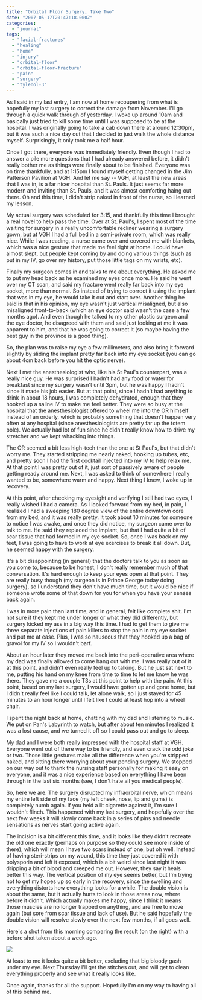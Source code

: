```yaml
---
title: "Orbital Floor Surgery, Take Two"
date: "2007-05-17T20:47:18.000Z"
categories: 
  - "journal"
tags: 
  - "facial-fractures"
  - "healing"
  - "home"
  - "injury"
  - "orbital-floor"
  - "orbital-floor-fracture"
  - "pain"
  - "surgery"
  - "tylenol-3"
---
```


As I said in my last entry, I am now at home recoupering from what is hopefully my last surgery to correct the damage from November. I'll go through a quick walk through of yesterday. I woke up around 10am and basically just tried to kill some time until I was supposed to be at the hospital. I was originally going to take a cab down there at around 12:30pm, but it was such a nice day out that I decided to just walk the whole distance myself. Surprisingly, it only took me a half hour.

Once I got there, everyone was immediately friendly. Even though I had to answer a pile more questions that I had already answered before, it didn't really bother me as things were finally about to be finished. Everyone was on time thankfully, and at 1:15pm I found myself getting changed in the Jim Patterson Pavilion at VGH. And let me say -- VGH, at least the new areas that I was in, is a far nicer hospital than St. Pauls. It just seems far more modern and inviting than St. Pauls, and it was almost comforting haing out there. Oh and this time, I didn't strip naked in front of the nurse, so I learned my lesson.

My actual surgery was scheduled for 3:15, and thankfully this time I brought a real novel to help pass the time. Over at St. Paul's, I spent most of the time waiting for surgery in a really uncomfortable recliner wearing a surgery gown, but at VGH I had a full bed in a semi-private room, which was really nice. While I was reading, a nurse came over and covered me with blankets, which was a nice gesture that made me feel right at home. I could have almost slept, but people kept coming by and doing various things (such as put in my IV, go over my history, put those little tags on my wrists, etc).

Finally my surgeon comes in and talks to me about everything. He asked me to put my head back as he examined my eyes once more. He said he went over my CT scan, and said my fracture went really far back into my eye socket, more than normal. So instead of trying to correct it using the implant that was in my eye, he would take it out and start over. Another thing he said is that in his opinion, my eye wasn't just vertical misaligned, but also misaligned front-to-back (which an eye doctor said wasn't the case a few months ago). And even though he talked to my other plastic surgeon and the eye doctor, he disagreed with them and said just looking at me it was apparent to him, and that he was going to correct it (so maybe having the best guy in the province is a good thing).

So, the plan was to raise my eye a few millimeters, and also bring it forward slightly by sliding the implant pretty far back into my eye socket (you can go about 4cm back before you hit the optic nerve).

Next I met the anesthesiologist who, like his St Paul's counterpart, was a really nice guy. He was surprised I hadn't had any food or water for breakfast since my surgery wasn't until 3pm, but he was happy I hadn't since it made his job easier. But at that point, since I hadn't had anything to drink in about 18 hours, I was completely dehydrated, enough that they hooked up a saline IV to make me feel better. They were so busy at the hospital that the anesthesiologist offered to wheel me into the OR himself instead of an orderly, which is probably something that doesn't happen very often at any hospital (since anesthesiologists are pretty far up the totem pole). We actually had lot of fun since he didn't really know how to drive my stretcher and we kept whacking into things.

The OR seemed a bit less high-tech than the one at St Paul's, but that didn't worry me. They started stripping me nearly naked, hooking up tubes, etc, and pretty soon I had the first cocktail injected into my IV to help relax me. At that point I was pretty out of it, just sort of passively aware of people getting ready around me. Next, I was asked to think of somewhere I really wanted to be, somewhere warm and happy. Next thing I knew, I woke up in recovery.

At this point, after checking my eyesight and verifying I still had two eyes, I really wished I had a camera. As I looked forward from my bed, in pain, I realized I had a sweeping 180 degree view of the entire downtown core from my bed, and it was really pretty. It took about 10 minutes for someone to notice I was awake, and once they did notice, my surgeon came over to talk to me. He said they replaced the implant, but that I had quite a bit of scar tissue that had formed in my eye socket. So, once I was back on my feet, I was going to have to work at eye exercises to break it all down. But, he seemed happy with the surgery.

It's a bit disappointing (in general) that the doctors talk to you as soon as you come to, because to be honest, I don't really remember much of that conversation. It's hard enough to keep your eyes open at that point. They are really busy though (my surgeon is in Prince George today doing surgery), so I understand they don't have much time, but it would be nice if someone wrote some of that down for you for when you have your senses back again.

I was in more pain than last time, and in general, felt like complete shit. I'm not sure if they kept me under longer or what they did differently, but surgery kicked my ass in a big way this time. I had to get them to give me three separate injections of pain killers to stop the pain in my eye socket and put me at ease. Plus, I was so nauseous that they hooked up a bag of gravol for my IV so I wouldn't barf.

About an hour later they moved me back into the peri-operative area where my dad was finally allowed to come hang out with me. I was really out of it at this point, and didn't even really feel up to talking. But he just sat next to me, putting his hand on my knee from time to time to let me know he was there. They gave me a couple T3s at this point to help with the pain. At this point, based on my last surgery, I would have gotten up and gone home, but I didn't really feel like I could talk, let alone walk, so I just stayed for 45 minutes to an hour longer until I felt like I could at least hop into a wheel chair.

I spent the night back at home, chatting with my dad and listening to music. We put on Pan's Labyrinth to watch, but after about ten minutes I realized it was a lost cause, and we turned it off so I could pass out and go to sleep.

My dad and I were both really impressed with the hospital staff at VGH. Everyone went out of there way to be friendly, and even crack the odd joke or two. Those little gestures make all the difference when you're stripped naked, and sitting there worrying about your pending surgery. We stopped on our way out to thank the nursing staff personally for making it easy on everyone, and it was a nice experience based on everything I have been through in the last six months (see, I don't hate all you medical people).

So, here we are. The surgery disrupted my infraorbital nerve, which means my entire left side of my face (my left cheek, nose, lip and gums) is completely numb again. If you held a lit cigarette against it, I'm sure I wouldn't flinch. This happened with my last surgery, and hopefully over the next few weeks it will slowly come back in a series of pins and needle sensations as nerves start going active again.

The incision is a bit different this time, and it looks like they didn't recreate the old one exactly (perhaps on purpose so they could see more inside of there), which will mean I have two scars instead of one, but oh well. Instead of having steri-strips on my wound, this time they just covered it with polysporin and left it exposed, which is a bit weird since last night it was dripping a bit of blood and creeped me out. However, they say it heals better this way. The vertical position of my eye seems better, but I'm trying not to get my hopes up so early in the recovery, since the swelling and everything distorts how everything looks for a while. The double vision is about the same, but it actually hurts to look in those areas now, where before it didn't. Which actually makes me happy, since I think it means those muscles are no longer trapped on anything, and are free to move again (but sore from scar tissue and lack of use). But he said hopefully the double vision will resolve slowly over the next few months, if all goes well.

Here's a shot from this morning comparing the result (on the right) with a before shot taken about a week ago.

[![](http://farm1.static.flickr.com/210/502457955_c535571a5d.jpg?v=0)](http://www.flickr.com/photos/duanestorey/502457955/)

At least to me it looks quite a bit better, excluding that big bloody gash under my eye. Next Thursday I'll get the stitches out, and will get to clean everything properly and see what it really looks like.

Once again, thanks for all the support. Hopefully I'm on my way to having all of this behind me.
